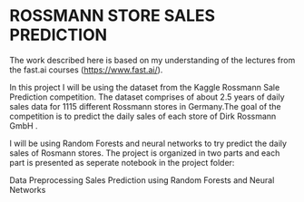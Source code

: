 # ROSSMANN STORE SALES PREDICTION

The work described here is based on my understanding of the lectures from the fast.ai courses (https://www.fast.ai/).

In this project I will be using the dataset from the Kaggle Rossmann Sale Prediction competition. The dataset comprises of about 2.5 years of daily sales data for 1115 different Rossmann stores in Germany.The goal of the competition is to predict the daily sales of each store of Dirk Rossmann GmbH .

I will be using Random Forests and neural networks to try predict the daily sales of Rosmann stores. The project is organized in two parts and each part is presented as seperate notebook in the project folder:

Data Preprocessing
Sales Prediction using Random Forests and Neural Networks
